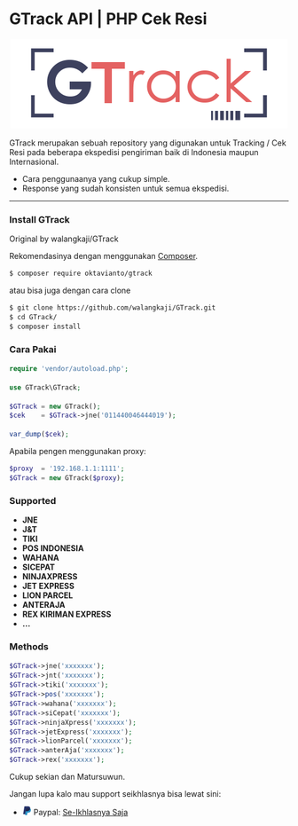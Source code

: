 # GTrack API | PHP Cek Resi
<p align="center">
	<img src="https://raw.githubusercontent.com/walangkaji/emboh/master/img/GTrack.png" />
</p>

GTrack merupakan sebuah repository yang digunakan untuk Tracking / Cek Resi pada beberapa ekspedisi pengiriman baik di Indonesia maupun Internasional.
- Cara penggunaanya yang cukup simple.
- Response yang sudah konsisten untuk semua ekspedisi.

----------
### Install GTrack

Original by walangkaji/GTrack

Rekomendasinya dengan menggunakan [Composer](https://getcomposer.org/).

```bash
$ composer require oktavianto/gtrack
```

atau bisa juga dengan cara clone

```bash
$ git clone https://github.com/walangkaji/GTrack.git
$ cd GTrack/
$ composer install
```

### Cara Pakai

```php
require 'vendor/autoload.php';

use GTrack\GTrack;

$GTrack = new GTrack();
$cek    = $GTrack->jne('011440046444019');

var_dump($cek);
```

Apabila pengen menggunakan proxy:
```php
$proxy  = '192.168.1.1:1111';
$GTrack = new GTrack($proxy);
```

### Supported

- **JNE**
- **J&T**
- **TIKI**
- **POS INDONESIA**
- **WAHANA**
- **SICEPAT**
- **NINJAXPRESS**
- **JET EXPRESS**
- **LION PARCEL**
- **ANTERAJA**
- **REX KIRIMAN EXPRESS**
- **...**

### Methods
```php
$GTrack->jne('xxxxxxx');
$GTrack->jnt('xxxxxxx');
$GTrack->tiki('xxxxxxx');
$GTrack->pos('xxxxxxx');
$GTrack->wahana('xxxxxxx');
$GTrack->siCepat('xxxxxxx');
$GTrack->ninjaXpress('xxxxxxx');
$GTrack->jetExpress('xxxxxxx');
$GTrack->lionParcel('xxxxxxx');
$GTrack->anterAja('xxxxxxx');
$GTrack->rex('xxxxxxx');
```

Cukup sekian dan Matursuwun.

Jangan lupa kalo mau support seikhlasnya bisa lewat sini:
- ![Paypal](https://raw.githubusercontent.com/walangkaji/emboh/master/img/paypal.png) Paypal: [Se-Ikhlasnya Saja](https://www.paypal.me/walangkaji)
